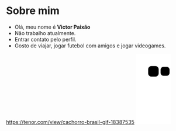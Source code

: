 # Sobre mim
- Olá, meu nome é **Victor Paixão**
- Não trabalho atualmente.
- Entrar contato pelo perfil.
- Gosto de viajar, jogar futebol com amigos e jogar videogames.

 https://tenor.com/view/cachorro-brasil-gif-18387535
 ![Snake animation](https://github.com/rafaballerini/rafaballerini/blob/output/github-contribution-grid-snake.svg)

